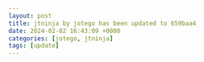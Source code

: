 ```yaml
---
layout: post
title: jtninja by jotego has been updated to 659baa4
date: 2024-02-02 16:43:09 +0000
categories: [jotego, jtninja]
tags: [update]
---
```


